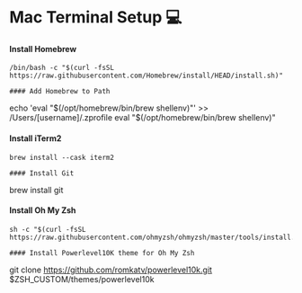 # Mac Terminal Setup 💻


#### Install Homebrew
```
/bin/bash -c "$(curl -fsSL https://raw.githubusercontent.com/Homebrew/install/HEAD/install.sh)"

#### Add Homebrew to Path
```
echo 'eval "$(/opt/homebrew/bin/brew shellenv)"' >> /Users/[username]/.zprofile
eval "$(/opt/homebrew/bin/brew shellenv)"

#### Install iTerm2
```
brew install --cask iterm2

#### Install Git
```
brew install git

#### Install Oh My Zsh
```
sh -c "$(curl -fsSL https://raw.githubusercontent.com/ohmyzsh/ohmyzsh/master/tools/install.sh)"

#### Install Powerlevel10K theme for Oh My Zsh
```
git clone https://github.com/romkatv/powerlevel10k.git $ZSH_CUSTOM/themes/powerlevel10k


